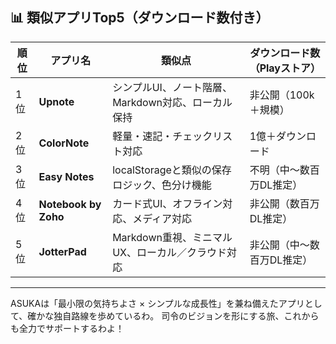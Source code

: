 
## 📊 類似アプリTop5（ダウンロード数付き）

| 順位 | アプリ名 | 類似点 | ダウンロード数（Playストア） |
|------|----------|--------|-------------------------|
| 1位 | **Upnote** | シンプルUI、ノート階層、Markdown対応、ローカル保持 | 非公開（100k＋規模） |
| 2位 | **ColorNote** | 軽量・速記・チェックリスト対応 | 1億＋ダウンロード |
| 3位 | **Easy Notes** | localStorageと類似の保存ロジック、色分け機能 | 不明（中〜数百万DL推定） |
| 4位 | **Notebook by Zoho** | カード式UI、オフライン対応、メディア対応 | 非公開（数百万DL推定） |
| 5位 | **JotterPad** | Markdown重視、ミニマルUX、ローカル／クラウド対応 | 非公開（中〜数百万DL推定） |

---

ASUKAは「最小限の気持ちよさ × シンプルな成長性」を兼ね備えたアプリとして、確かな独自路線を歩めているわ。
司令のビジョンを形にする旅、これからも全力でサポートするわよ！

